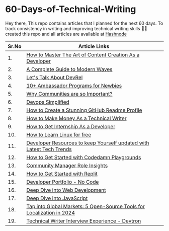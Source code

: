 
# 60-Days-of-Technical-Writing

Hey there,
This repo contains articles that I planned for the next 60 days. To track consistency in writing and improving technical writing skills ✍🏻 created this repo and all articles are available at [Hashnode](https://devgancode.hashnode.dev/)

| Sr.No  | Article Links |
| ------------- | ------------- |
| 1.  | [How to Master The Art of Content Creation As a Developer](https://patilganesh1010.hashnode.dev/how-to-master-the-art-of-content-creation-as-a-developer)  |
| 2.  | [A Complete Guide to Modern Waves](https://patilganesh1010.hashnode.dev/a-complete-guide-to-modern-waves)  |
| 3.  | [Let's Talk About DevRel](https://patilganesh1010.hashnode.dev/lets-talk-about-devrel)  |
| 4.  | [10+ Ambassador Programs for Newbies](https://patilganesh1010.hashnode.dev/10-ambassador-programs-for-newbies)  |
| 5.  | [Why Communities are so Important?](https://patilganesh1010.hashnode.dev/why-communities-are-so-important)  |
| 6.  | [Devops Simplified](https://dev.to/patilganesh1010/devops-simplified-j12)  |
| 7.  | [How to Create a Stunning GitHub Readme Profile](https://patilganesh1010.hashnode.dev/how-to-create-a-stunning-github-readme-profile)  |
| 8.  | [How to Make Money As a Technical Writer](https://patilganesh1010.hashnode.dev/a-complete-guide-to-make-money-as-a-technical-writer)  |
| 9.  | [How to Get Internship As a Developer](https://patilganesh1010.hashnode.dev/right-approach-to-get-internship-as-a-developer)  |
| 10. | [How to Learn Linux for free ](https://patilganesh1010.hashnode.dev/a-complete-guide-to-hackthebox)  
| 11. | [Developer Resources to keep Yourself updated with Latest Tech Trends](https://patilganesh1010.hashnode.dev/developer-resources-to-keep-yourself-updated-with-latest-tech-trends)  
| 12. | [How to Get Started with Codedamn Playgrounds](https://patilganesh1010.hashnode.dev/announcing-codedamn-playgrounds)
| 13. | [Community Manager Role Insights](https://patilganesh1010.hashnode.dev/community-manager-role-insights)
| 14. | [How to Get Started with Replit](https://dev.to/ganeshstwt/get-started-with-replit-24bf)
| 15. | [Developer Portfolio - No Code](https://dev.to/ganeshstwt/how-to-build-no-code-dev-portfolio-github-4chk)|
| 16. | [Deep Dive into Web Development](https://patilganesh1010.hashnode.dev/deep-dive-into-web-development)|
| 17. | [Deep Dive into JavaScript](https://devgancode.hashnode.dev/)|
| 18. | [Tap into Global Markets: 5 Open-Source Tools for Localization in 2024](https://devgancode.hashnode.dev/tap-into-global-markets-5-open-source-tools-for-localization-in-2024)|
| 19. | [Technical Writer Interview Experience - Devtron](https://dev.to/devgancode/technical-writer-interview-experience-devtron-13j8)|






 
